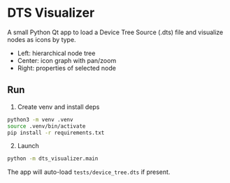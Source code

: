 # DTS Visualizer

A small Python Qt app to load a Device Tree Source (.dts) file and visualize nodes as icons by type.

- Left: hierarchical node tree
- Center: icon graph with pan/zoom
- Right: properties of selected node

## Run

1. Create venv and install deps

```bash
python3 -m venv .venv
source .venv/bin/activate
pip install -r requirements.txt
```

2. Launch

```bash
python -m dts_visualizer.main
```

The app will auto-load `tests/device_tree.dts` if present.
